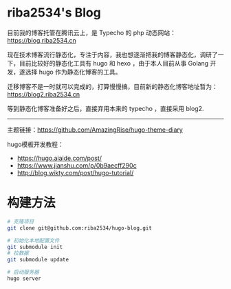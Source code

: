 # riba2534's Blog

目前我的博客托管在腾讯云上，是 Typecho 的 php 动态网站：https://blog.riba2534.cn

现在技术博客流行静态化，专注于内容，我也想逐渐把我的博客静态化，调研了一下，目前比较好的静态化工具有 hugo 和 hexo ，由于本人目前从事 Golang 开发，遂选择 hugo 作为静态化博客的工具。

迁移博客不是一时就可以完成的，打算慢慢搞，目前新的静态化博客地址暂为：https://blog2.riba2534.cn

等到静态化博客准备好之后，直接弃用本来的 typecho ，直接采用 blog2.

---

主题链接：https://github.com/AmazingRise/hugo-theme-diary

hugo模板开发教程：

- https://hugo.aiaide.com/post/
- https://www.jianshu.com/p/0b9aecff290c
- http://blog.wikty.com/post/hugo-tutorial/


# 构建方法

```bash
# 克隆项目
git clone git@github.com:riba2534/hugo-blog.git

# 初始化本地配置文件
git submodule init
# 拉数据
git submodule update

# 启动服务器
hugo server
```
